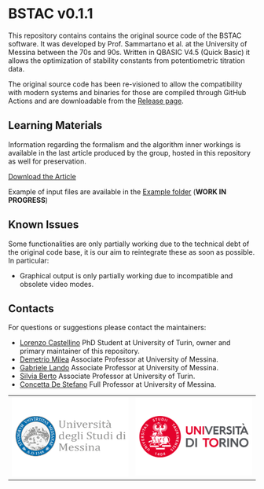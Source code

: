 <p align="center">

# BSTAC v0.1.1

</p>

This repository contains contains the original source code of the BSTAC software. It was developed by Prof. Sammartano et al. at the University of Messina between the 70s and 90s. Written in QBASIC V4.5 (Quick Basic) it allows the optimization of stability constants from potentiometric titration data.

The original source code has been re-visioned to allow the compatibility with modern systems and binaries for those are compiled through GitHub Actions and are downloadable from the [Release page](https://github.com/Kastakin/BSTAC/releases).

## Learning Materials

Information regarding the formalism and the algorithm inner workings is available in the last article produced by the group, hosted in this repository as well for preservation.

[Download the Article](https://github.com/Kastakin/BSTAC/blob/main/docs/De%20Stefano%20et%20al.%20-%201993%20-%20IONIC%20STRENGTH%20DEPENDENCE%20OF%20FORMATION%20CONSTANTS.%20.pdf)

Example of input files are available in the [Example folder](https://github.com/Kastakin/BSTAC/tree/main/examples) (**WORK IN PROGRESS**)

## Known Issues

Some functionalities are only partially working due to the technical debt of the original code base, it is our aim to reintegrate these as soon as possible. In particular:

- Graphical output is only partially working due to incompatible and obsolete video modes.

## Contacts

For questions or suggestions please contact the maintainers:

- [Lorenzo Castellino](mailto:lorenzo.castellino@unito.it) PhD Student at University of Turin, owner and primary maintainer of this repository.
- [Demetrio Milea](mailto:demetrio.milea@unime.it) Associate Professor at University of Messina.
- [Gabriele Lando](mailto:gabriele.lando@unime.it) Associate Professor at University of Messina.
- [Silvia Berto](mailto:silvia.berto@unito.it) Associate Professor at University of Turin.
- [Concetta De Stefano](mailto:concetta.destefano@unime.it) Full Professor at University of Messina.

<table align="center">
    <tr>
    <td><img src="images/UNIME.png" width="250"/></td>
    <td><img src="images/UNITO.png" width="250"/></td>
    </tr>
</table>
